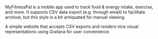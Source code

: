 MyFitnessPal is a mobile app used to track food & energy intake, exercise, and more. It supports CSV data export (e.g. through email) to facilitate archival, but this style is a bit antiquated for manual viewing.

A simple website that accepts CSV exports and renders nice visual representations using Grafana for user convenience.
